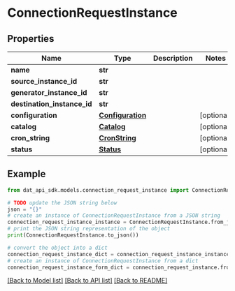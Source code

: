 # ConnectionRequestInstance


## Properties

Name | Type | Description | Notes
------------ | ------------- | ------------- | -------------
**name** | **str** |  | 
**source_instance_id** | **str** |  | 
**generator_instance_id** | **str** |  | 
**destination_instance_id** | **str** |  | 
**configuration** | [**Configuration**](Configuration.md) |  | [optional] 
**catalog** | [**Catalog**](Catalog.md) |  | [optional] 
**cron_string** | [**CronString**](CronString.md) |  | [optional] 
**status** | [**Status**](Status.md) |  | [optional] 

## Example

```python
from dat_api_sdk.models.connection_request_instance import ConnectionRequestInstance

# TODO update the JSON string below
json = "{}"
# create an instance of ConnectionRequestInstance from a JSON string
connection_request_instance_instance = ConnectionRequestInstance.from_json(json)
# print the JSON string representation of the object
print(ConnectionRequestInstance.to_json())

# convert the object into a dict
connection_request_instance_dict = connection_request_instance_instance.to_dict()
# create an instance of ConnectionRequestInstance from a dict
connection_request_instance_form_dict = connection_request_instance.from_dict(connection_request_instance_dict)
```
[[Back to Model list]](../README.md#documentation-for-models) [[Back to API list]](../README.md#documentation-for-api-endpoints) [[Back to README]](../README.md)


